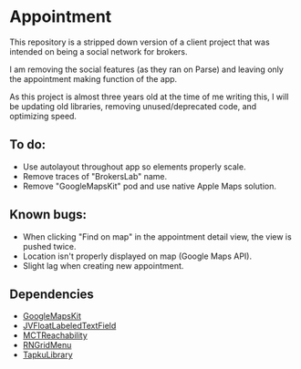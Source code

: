 # Appointment

This repository is a stripped down version of a client project that was
intended on being a social network for brokers.

I am removing the social features (as they ran on Parse) and leaving
only the appointment making function of the app.

As this project is almost three years old at the time of me writing
this, I will be updating old libraries, removing unused/deprecated code,
and optimizing speed.

## To do:
- Use autolayout throughout app so elements properly scale.
- Remove traces of "BrokersLab" name.
- Remove "GoogleMapsKit" pod and use native Apple Maps solution.

## Known bugs:
- When clicking "Find on map" in the appointment detail view, the view is pushed twice.
- Location isn't properly displayed on map (Google Maps API).
- Slight lag when creating new appointment.

## Dependencies
- [GoogleMapsKit](https://github.com/fawkeswei/GoogleMapsKit)
- [JVFloatLabeledTextField](https://github.com/jverdi/JVFloatLabeledTextField)
- [MCTReachability](https://github.com/ministrycentered/MCTReachability)
- [RNGridMenu](https://github.com/rnystrom/RNGridMenu)
- [TapkuLibrary](https://github.com/devinross/tapkulibrary)
